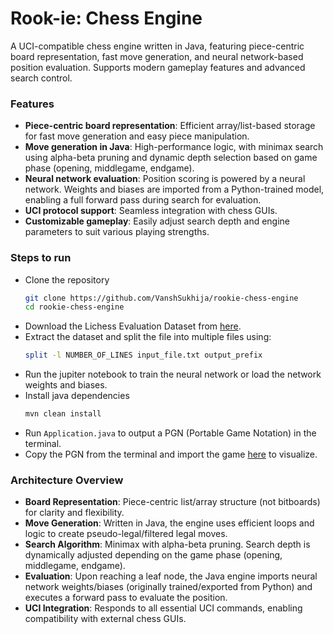 # Rook-ie: Chess Engine
A UCI-compatible chess engine written in Java, featuring piece-centric board representation, fast move generation, and neural network-based position evaluation. Supports modern gameplay features and advanced search control.

### Features
- __Piece-centric board representation__: Efficient array/list-based storage for fast move generation and easy piece manipulation.
- __Move generation in Java__: High-performance logic, with minimax search using alpha-beta pruning and dynamic depth selection based on game phase (opening, middlegame, endgame).
- __Neural network evaluation__: Position scoring is powered by a neural network. Weights and biases are imported from a Python-trained model, enabling a full forward pass during search for evaluation.
- __UCI protocol support__: Seamless integration with chess GUIs.
- __Customizable gameplay__: Easily adjust search depth and engine parameters to suit various playing strengths.

### Steps to run
- Clone the repository
  ```bash
  git clone https://github.com/VanshSukhija/rookie-chess-engine
  cd rookie-chess-engine
  ```
- Download the Lichess Evaluation Dataset from [here](https://database.lichess.org/lichess_db_eval.jsonl.zst).
- Extract the dataset and split the file into multiple files using:
  ```bash
  split -l NUMBER_OF_LINES input_file.txt output_prefix
  ```
- Run the jupiter notebook to train the neural network or load the network weights and biases.
- Install java dependencies
  ```bash
  mvn clean install
  ```
- Run `Application.java` to output a PGN (Portable Game Notation) in the terminal.
- Copy the PGN from the terminal and import the game [here](https://lichess.org/paste) to visualize.

### Architecture Overview
- __Board Representation__: Piece-centric list/array structure (not bitboards) for clarity and flexibility.
- __Move Generation__: Written in Java, the engine uses efficient loops and logic to create pseudo-legal/filtered legal moves.
- __Search Algorithm__: Minimax with alpha-beta pruning. Search depth is dynamically adjusted depending on the game phase (opening, middlegame, endgame).
- __Evaluation__: Upon reaching a leaf node, the Java engine imports neural network weights/biases (originally trained/exported from Python) and executes a forward pass to evaluate the position.
- __UCI Integration__: Responds to all essential UCI commands, enabling compatibility with external chess GUIs.

